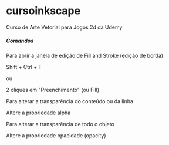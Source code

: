 # cursoinkscape
Curso de Arte Vetorial para Jogos 2d da Udemy

##### Comandos

Para abrir a janela de edição de Fill and Stroke (edição de borda)

Shift + Ctrl + F 

ou 

2 cliques em "Preenchimento" (ou Fill)

Para alterar a transparência do conteúdo ou da linha

Altere a propriedade alpha

Para alterar a transparência de todo o objeto

Altere a propriedade opacidade (opacity)

